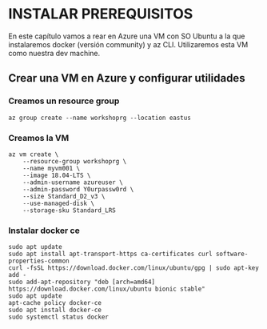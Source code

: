 # INSTALAR PREREQUISITOS
En este capítulo vamos a rear en Azure una VM con SO Ubuntu a la que instalaremos docker (versión community) y az CLI. Utilizaremos esta VM como nuestra dev machine.

## Crear una VM en Azure y configurar utilidades

### Creamos un resource group
```azcli
az group create --name workshoprg --location eastus
```
### Creamos la VM
```azcli
az vm create \
    --resource-group workshoprg \
    --name myvm001 \
    --image 18.04-LTS \
    --admin-username azureuser \
    --admin-password Y0urpassw0rd \
    --size Standard_D2_v3 \
    --use-managed-disk \
    --storage-sku Standard_LRS
```
### Instalar docker ce
```
sudo apt update
sudo apt install apt-transport-https ca-certificates curl software-properties-common
curl -fsSL https://download.docker.com/linux/ubuntu/gpg | sudo apt-key add -
sudo add-apt-repository "deb [arch=amd64] https://download.docker.com/linux/ubuntu bionic stable"
sudo apt update
apt-cache policy docker-ce
sudo apt install docker-ce
sudo systemctl status docker
```
